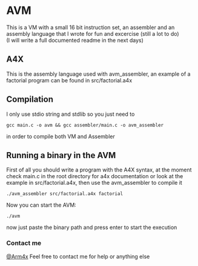 # AVM
This is a VM with a small 16 bit instruction set, an assembler and an assembly language that I wrote for fun and excercise (still a lot to do)<br>
(I will write a full documented readme in the next days)<br>

## A4X
This is the assembly language used with avm_assembler, an example of a factorial program can be found in src/factorial.a4x
<br>
## Compilation
I only use stdio string and stdlib so you just need to
```
gcc main.c -o avm && gcc assembler/main.c -o avm_assembler
```
in order to compile both VM and Assembler
<br>
## Running a binary in the AVM
First of all you should write a program with the A4X syntax, at the moment check main.c in the root directory for a4x documentation or look at the example in src/factorial.a4x, then use the avm_assembler to compile it
```
./avm_assembler src/factorial.a4x factorial
```
Now you can start the AVM:
```
./avm
```
now just paste the binary path and press enter to start the execution
<br>
### Contact me
[@Arm4x](https://twitter.com/Arm4x)
Feel free to contact me for help or anything else
